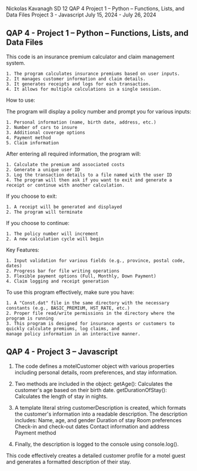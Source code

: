 Nickolas Kavanagh
SD 12 QAP 4
Project 1 – Python – Functions, Lists, and Data Files
Project 3 - Javascript
July 15, 2024 - July 26, 2024

## QAP 4 - Project 1 – Python – Functions, Lists, and Data Files

This code is an insurance premium calculator and claim management system.
    
    1. The program calculates insurance premiums based on user inputs.
    2. It manages customer information and claim details.
    3. It generates receipts and logs for each transaction.
    4. It allows for multiple calculations in a single session.

How to use:

The program will display a policy number and prompt you for various inputs:
    
    1. Personal information (name, birth date, address, etc.)
    2. Number of cars to insure
    3. Additional coverage options
    4. Payment method
    5. Claim information

After entering all required information, the program will:
    
    1. Calculate the premium and associated costs
    2. Generate a unique user ID
    3. Log the transaction details to a file named with the user ID
    4. The program will then ask if you want to exit and generate a receipt or continue with another calculation.

If you choose to exit:
    
    1. A receipt will be generated and displayed
    2. The program will terminate

If you choose to continue:
    
    1. The policy number will increment
    2. A new calculation cycle will begin

Key Features:
    
    1. Input validation for various fields (e.g., province, postal code, dates)
    2. Progress bar for file writing operations
    3. Flexible payment options (Full, Monthly, Down Payment)
    4. Claim logging and receipt generation

To use this program effectively, make sure you have:
    
    1. A "Const.dat" file in the same directory with the necessary constants (e.g., BASIC_PREMIUM, HST_RATE, etc.)
    2. Proper file read/write permissions in the directory where the program is running
    3. This program is designed for insurance agents or customers to quickly calculate premiums, log claims, and
    manage policy information in an interactive manner.



## QAP 4 - Project 3 – Javascript

1. The code defines a motelCustomer object with various properties including personal details, room preferences, and stay information.

2. Two methods are included in the object:
      getAge(): Calculates the customer's age based on their birth date.
      getDurationOfStay(): Calculates the length of stay in nights.

3. A template literal string customerDescription is created, which formats the customer's information into a readable description.
      The description includes:
        Name, age, and gender
        Duration of stay
        Room preferences
        Check-in and check-out dates
        Contact information and address
        Payment method

4. Finally, the description is logged to the console using console.log().

This code effectively creates a detailed customer profile for a motel guest and generates a formatted description of their stay.
